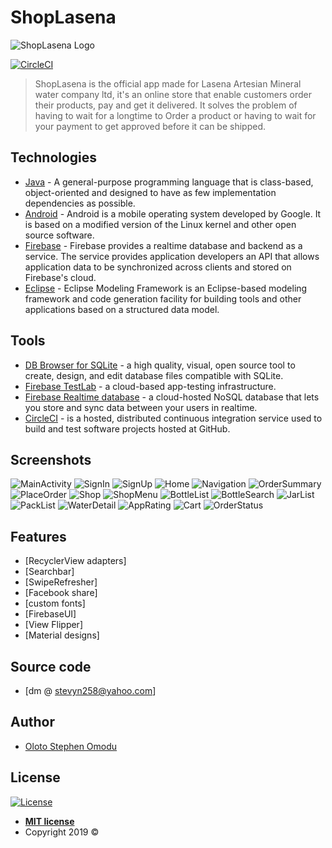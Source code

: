 # ShopLasena
![ShopLasena Logo](https://github.com/MindInitiatives/The_Shoplasena_App/blob/master/icon.png)

[![CircleCI](https://circleci.com/gh/MindInitiatives/ShopLasena/tree/master.svg?style=shield)](https://circleci.com/gh/MindInitiatives/ShopLasena/tree/master)

> ShopLasena is the official app made for Lasena Artesian Mineral water company ltd, it's an online store that enable customers order their products, pay and get it delivered. It solves the problem of having to wait for a longtime to Order a product or having to wait for your payment to get approved before it can be shipped.

## Technologies

- [Java](https://java.com) - A general-purpose programming language that is class-based, object-oriented and designed to have as few implementation dependencies as possible.
- [Android](https://android.com) - Android is a mobile operating system developed by Google. It is based on a modified version of the Linux kernel and other open source software.
- [Firebase](https://firebase.google.com) - Firebase provides a realtime database and backend as a service. The service provides application developers an API that allows application data to be synchronized across clients and stored on Firebase's cloud.
- [Eclipse](https://www.eclipse.org) - Eclipse Modeling Framework is an Eclipse-based modeling framework and code generation facility for building tools and other applications based on a structured data model.

## Tools
- [DB Browser for SQLite](https://sqlitebrowser.org) - a high quality, visual, open source tool to create, design, and edit database files compatible with SQLite.
- [Firebase TestLab](https://firebase.google.com)  - a cloud-based app-testing infrastructure.
- [Firebase Realtime database](https://firebase.google.com/) - a cloud-hosted NoSQL database that lets you store and sync data between your users in realtime.
- [CircleCI](https://circleci.com/) - is a hosted, distributed continuous integration service used to build and test software projects hosted at GitHub.

## Screenshots
![MainActivity](https://github.com/MindInitiatives/The_Shoplasena_App/blob/master/Shoplasena_screenshots/1.png) ![SignIn](https://github.com/MindInitiatives/The_Shoplasena_App/blob/master/Shoplasena_screenshots/2.png) ![SignUp](https://github.com/MindInitiatives/The_Shoplasena_App/blob/master/Shoplasena_screenshots/3.png) ![Home](https://github.com/MindInitiatives/The_Shoplasena_App/blob/master/Shoplasena_screenshots/4.png) ![Navigation](https://github.com/MindInitiatives/The_Shoplasena_App/blob/master/Shoplasena_screenshots/5.png) ![OrderSummary](https://github.com/MindInitiatives/The_Shoplasena_App/blob/master/Shoplasena_screenshots/6.png) ![PlaceOrder](https://github.com/MindInitiatives/The_Shoplasena_App/blob/master/Shoplasena_screenshots/7.png) ![Shop](https://github.com/MindInitiatives/The_Shoplasena_App/blob/master/Shoplasena_screenshots/8.png) ![ShopMenu](https://github.com/MindInitiatives/The_Shoplasena_App/blob/master/Shoplasena_screenshots/9.png) ![BottleList](https://github.com/MindInitiatives/The_Shoplasena_App/blob/master/Shoplasena_screenshots/10.png) ![BottleSearch](https://github.com/MindInitiatives/The_Shoplasena_App/blob/master/Shoplasena_screenshots/11.png) ![JarList](https://github.com/MindInitiatives/The_Shoplasena_App/blob/master/Shoplasena_screenshots/12.png) ![PackList](https://github.com/MindInitiatives/The_Shoplasena_App/blob/master/Shoplasena_screenshots/13.png) ![WaterDetail](https://github.com/MindInitiatives/The_Shoplasena_App/blob/master/Shoplasena_screenshots/14.png) ![AppRating](https://github.com/MindInitiatives/The_Shoplasena_App/blob/master/Shoplasena_screenshots/15.png) ![Cart](https://github.com/MindInitiatives/The_Shoplasena_App/blob/master/Shoplasena_screenshots/16.png) ![OrderStatus](https://github.com/MindInitiatives/The_Shoplasena_App/blob/master/Shoplasena_screenshots/17.png)

## Features
- [RecyclerView adapters]
- [Searchbar]
- [SwipeRefresher]
- [Facebook share]
- [custom fonts]
- [FirebaseUI]
- [View Flipper]
- [Material designs]

## Source code
- [dm @ stevyn258@yahoo.com]

## Author

- [Oloto Stephen Omodu](https://twitter.com/Mind_Init)

## License

[![License](http://img.shields.io/:license-mit-blue.svg?style=flat-square)](http://badges.mit-license.org)

- **[MIT license](http://opensource.org/licenses/mit-license.php)**
- Copyright 2019 ©
